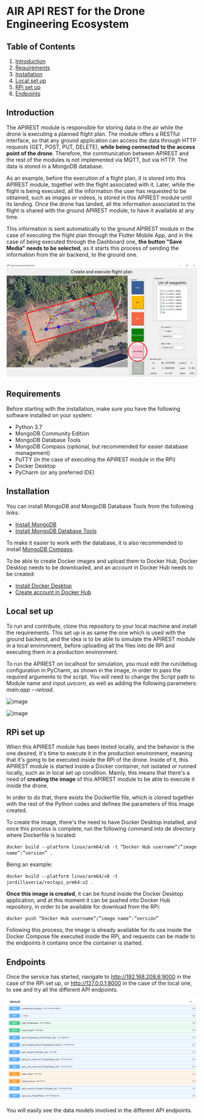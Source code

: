 # AIR API REST for the Drone Engineering Ecosystem

## Table of Contents

1. [Introduction](#introduction)
2. [Requirements](#requirements)
3. [Installation](#installation)
4. [Local set up](#local-set-up)
5. [RPi set up](#rpi-set-up)
6. [Endpoints](#endpoints)

## Introduction

The APIREST module is responsible for storing data in the air while the drone is executing a planned flight plan. The module offers a RESTful interface, so that any ground application can access the data through HTTP requests (GET, POST, PUT, DELETE), __while being connected to the access point of the drone__. Therefore, the communication between APIREST and the rest of the modules is not implemented via MQTT, but via HTTP. The data is stored in a MongoDB database.   
      
As an example, before the execution of a flight plan, it is stored into this APIREST module, together with the flight associated with it. Later, while the flight is being executed, all the information the user has requested to be obtained, such as images or videos, is stored in this APIREST module until its landing. Once the drone has landed, all the information associated to the flight is shared with the ground APIREST module, to have it available at any time.

This information is sent automatically to the ground APIREST module in the case of executing the flight plan through the Flutter Mobile App, and in the case of being executed through the Dashboard one, __the button "Save Media" needs to be selected__, as it starts this process of sending the information from the air backend, to the ground one.

![](https://github.com/JordiLlaveria/AirAPIRESTDEE/blob/manager/assets/Save%20Media.PNG)

## Requirements

Before starting with the installation, make sure you have the following software installed on your system:

- Python 3.7
- MongoDB Community Edition
- MongoDB Database Tools
- MongoDB Compass (optional, but recommended for easier database management)
- PuTTY (in the case of executing the APIREST module in the RPi)
- Docker Desktop
- PyCharm (or any preferred IDE)

## Installation

You can install MongoDB and MongoDB Database Tools from the following links:
- [Install MongoDB](https://www.mongodb.com/docs/manual/administration/install-community/)
- [Install MongoDB Database Tools](https://www.mongodb.com/docs/database-tools/)

To make it easier to work with the database, it is also recommended to install [MongoDB Compass](https://www.mongodb.com/products/compass).

To be able to create Docker images and upload them to Docker Hub, Docker Desktop needs to be downloaded, and an account in Docker Hub needs to be created:
- [Install Docker Desktop](https://www.docker.com/products/docker-desktop/)
- [Create account in Docker Hub](https://hub.docker.com/)

## Local set up

To run and contribute, clone this repository to your local machine and install the requirements.  This set up is as same the one which is used with the ground backend, and the idea is to be able to simulate the APIREST module in a local environment, before uploading all the files into de RPi and executing them in a production environment.
    
To run the APIREST on localhost for simulation, you must edit the run/debug configuration in PyCharm, as shown in the image, in order to pass the required arguments to the script. 
You will need to change the Script path to Module name and input _uvicorn_, as well as adding the following parameters: _main:app --reload_.

![image](https://github.com/Frixon21/RestApiDEE/assets/72676967/e34bd344-ee58-4d86-b2ba-dc65c5d5c117)

![image](https://github.com/Frixon21/RestApiDEE/assets/72676967/d8c9e3e4-b2a8-4df5-be1f-376d070fe58d)

## RPi set up

When this APIREST module has been tested locally, and the behavior is the one desired, it's time to execute it in the production environment, meaning that it's going to be executed inside the RPi of the drone. Inside of it, this APIREST module is started inside a Docker container, not isolated or runned locally, such as in local set up condition. Mainly, this means that there's a need of __creating the image__ of this APIREST module to be able to execute it inside the drone.

In order to do that, there exists the Dockerfile file, which is cloned together with the rest of the Python codes and defines the parameters of this image created.

To create the image, there's the need to have Docker Desktop installed, and once this process is complete, run the following command into de directory where Dockerfile is located:

```
docker build --platform linux/arm64/v8 -t “Docker Hub username”/”image name”:”version” .
```

Being an example:

```
docker build --platform linux/arm64/v8 -t jordillaveria/restapi_arm64:v2 .
```

__Once this image is created__, it can be found inside the Docker Desktop application, and at this moment it can be pushed into Docker Hub repository, in order to be available for download from the RPi:

```
docker push “Docker Hub username”/”image name”:”versión”
```

Following this process, the image is already available for its use inside the Docker Compose file executed inside the RPi, and requests can be made to the endpoints it contains once the container is started.

## Endpoints

Once the service has started, navigate to http://192.168.208.6:9000 in the case of the RPi set up, or http://127.0.0.1:8000 in the case of the local one, to see and try all the different API endpoints.

![](https://github.com/JordiLlaveria/AirAPIRESTDEE/blob/manager/assets/Endpoints.PNG)

You will easily see the data models involved in the different API endpoints.    
